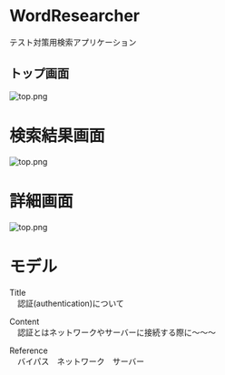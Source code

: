 # WordResearcher

テスト対策用検索アプリケーション

## トップ画面
![top.png](https://raw.githubusercontent.com/chestermx/WordResearcher/develop/screen_shot/top.png)

# 検索結果画面
![top.png](https://raw.githubusercontent.com/chestermx/WordResearcher/develop/screen_shot/search.png)

# 詳細画面
![top.png](https://raw.githubusercontent.com/chestermx/WordResearcher/develop/screen_shot/detail.png)

# モデル
Title  
　認証(authentication)について  

Content  
　認証とはネットワークやサーバーに接続する際に〜〜〜  

Reference  
　バイパス　ネットワーク　サーバー  

